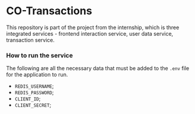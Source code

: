 # CO-Transactions

This repository is part of the project from the internship, which is three integrated services - frontend interaction service, user data service, transaction service. 

### How to run the service

The following are all the necessary data that must be added to the `.env` file for the application to run.

* `REDIS_USERNAME`;
* `REDIS_PASSWORD`;
* `CLIENT_ID`;
* `CLIENT_SECRET`;
